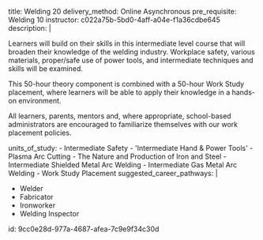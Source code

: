 title: Welding 20
delivery_method: Online Asynchronous
pre_requisite: Welding 10
instructor: c022a75b-5bd0-4aff-a04e-f1a36cdbe645
description: |
  <P>Learners will build on their skills in this intermediate level course that will broaden their knowledge of the welding industry. Workplace safety, various materials, proper/safe use of power tools, and intermediate techniques and skills will be examined.</p>
  
  <P>This 50-hour theory component is combined with a 50-hour Work Study placement, where learners will be able to apply their knowledge in a hands-on environment.</p>
  
  <P>All learners, parents, mentors and, where appropriate, school-based administrators are encouraged to familiarize themselves with our work placement policies.</p>
units_of_study:
  - Intermediate Safety
  - 'Intermediate Hand & Power Tools'
  - Plasma Arc Cutting
  - The Nature and Production of Iron and Steel
  - Intermediate Shielded Metal Arc Welding
  - Intermediate Gas Metal Arc Welding
  - Work Study Placement
suggested_career_pathways: |
  <ul>
  <li>Welder</li>
  <li>Fabricator</li>
  <li>Ironworker</li>
  <li>Welding Inspector</li>
  </ul>
id: 9cc0e28d-977a-4687-afea-7c9e9f34c30d
